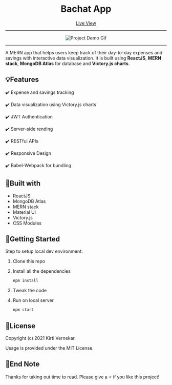 <h1 align="center">Bachat App</h1>

<p align="center"><a href="" target="blank">Live View</a></p>
<hr />
<div align="center" autoplay={true} muted={true} loop={true} object-fit="cover">

![Project Demo Gif]()

</div>

<hr />

<p align="left"> A MERN app that helps users keep track of their day-to-day expenses and savings with interactive data visualization. It is built using <strong>ReactJS</strong>, <strong>MERN stack</strong>, <strong>MongoDB Atlas</strong> for database and <strong>Victory.js charts</strong>.</p>


## :bulb:Features

:heavy_check_mark: Expense and savings tracking

:heavy_check_mark: Data visualization using Victory.js charts

:heavy_check_mark: JWT Authentication

:heavy_check_mark: Server-side rending

:heavy_check_mark: RESTful APIs

:heavy_check_mark: Responsive Design

:heavy_check_mark: Babel-Webpack for bundling


## :hammer:Built with

- ReactJS
- MongoDB Atlas
- MERN stack
- Material UI
- Victory.js
- CSS Modules


## :checkered_flag:Getting Started

Step to setup local dev environment:

1. Clone this repo
2. Install all the dependencies

   ```bash
   npm install
   ```

3. Tweak the code
4. Run on local server

   ```bash
   npm start
   ```


## :page_facing_up:License

Copyright (c) 2021 Kirti Vernekar.

Usage is provided under the MIT License.


## :wave:End Note

Thanks for taking out time to read. Please give a :star: if you like this project!